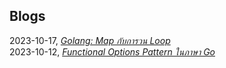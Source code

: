 ## Blogs

2023-10-17, _[Golang: Map กับการวน Loop](golang-map-กับการวน-loop.md)_<br>
2023-10-12, _[Functional Options Pattern ในภาษา Go](functional-options-pattern-ในภาษา-go.md)_
